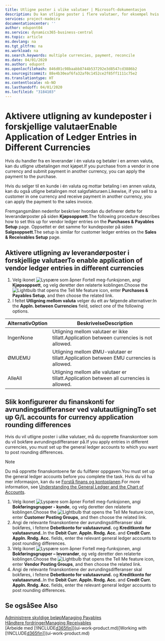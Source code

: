 ```yaml
---
title: Utligne poster i ulike valutaer | Microsoft-dokumentasjon
description: Du kan utligne poster i flere valutaer, for eksempel hvis du selger i én valuta og mottar betaling i en annen.
services: project-madeira
documentationcenter: ''
author: edupont04
ms.service: dynamics365-business-central
ms.topic: article
ms.devlang: na
ms.tgt_pltfrm: na
ms.workload: na
ms.search.keywords: multiple currencies, payment, reconcile
ms.date: 04/01/2020
ms.author: edupont
ms.openlocfilehash: 846d01c98baabb8744b537292e3d8547cd3886b2
ms.sourcegitcommit: 88e4b30eaf6fa32af0c1452ce2f85ff1111c75e2
ms.translationtype: HT
ms.contentlocale: nb-NO
ms.lasthandoff: 04/01/2020
ms.locfileid: "3184103"
---
```

# <a name="enable-application-of-ledger-entries-in-different-currencies"></a><span data-ttu-id="aefaa-103">Aktivere utligning av kundeposter i forskjellige valutaer</span><span class="sxs-lookup"><span data-stu-id="aefaa-103">Enable Application of Ledger Entries in Different Currencies</span></span>
<span data-ttu-id="aefaa-104">Hvis du handler fra en leverandør i én valuta og betaler i en annen valuta, kan du utligne utbetalingen mot kjøpet.</span><span class="sxs-lookup"><span data-stu-id="aefaa-104">If you purchase from a vendor in one currency and submit payment in another currency, you can apply the payment to the purchase.</span></span>

<span data-ttu-id="aefaa-105">Hvis du selger til en kunde i én valuta og mottar betaling i en annen valuta, kan du også utligne betalingen mot salgsfakturaen.</span><span class="sxs-lookup"><span data-stu-id="aefaa-105">Likewise, if you sell to a customer in one currency and receive payment in another currency, you can apply the payment to the sales invoice.</span></span>

<span data-ttu-id="aefaa-106">Fremgangsmåten nedenfor beskriver hvordan du definerer dette for leverandørposter på siden **Kjøpsoppsett**.</span><span class="sxs-lookup"><span data-stu-id="aefaa-106">The following procedure describes how to set this up for vendor ledger entries on the **Purchases & Payables Setup** page.</span></span> <span data-ttu-id="aefaa-107">Oppsettet er det samme for kundeposter på siden **Salgsoppsett**.</span><span class="sxs-lookup"><span data-stu-id="aefaa-107">The setup is similar for customer ledger entries on the **Sales & Receivables Setup** page.</span></span>

## <a name="to-enable-application-of-vendor-ledger-entries-in-different-currencies"></a><span data-ttu-id="aefaa-108">Aktivere utligning av leverandørposter i forskjellige valutaer</span><span class="sxs-lookup"><span data-stu-id="aefaa-108">To enable application of vendor ledger entries in different currencies</span></span>
1. <span data-ttu-id="aefaa-109">Velg ikonet ![Lyspære som åpner Fortell meg-funksjonen](media/ui-search/search_small.png "Fortell hva du vil gjøre"), angi **Kjøpsoppsett**, og velg deretter den relaterte koblingen.</span><span class="sxs-lookup"><span data-stu-id="aefaa-109">Choose the ![Lightbulb that opens the Tell Me feature](media/ui-search/search_small.png "Tell me what you want to do") icon, enter **Purchases & Payables Setup**, and then choose the related link.</span></span>
2. <span data-ttu-id="aefaa-110">I feltet **Utligning mellom valuta** velger du ett av følgende alternativer:</span><span class="sxs-lookup"><span data-stu-id="aefaa-110">In the **Appln. between Currencies** field, select one of the following options.</span></span>

| <span data-ttu-id="aefaa-111">Alternativ</span><span class="sxs-lookup"><span data-stu-id="aefaa-111">Option</span></span> | <span data-ttu-id="aefaa-112">Beskrivelse</span><span class="sxs-lookup"><span data-stu-id="aefaa-112">Description</span></span> |
| --- | --- |
| <span data-ttu-id="aefaa-113">Ingen</span><span class="sxs-lookup"><span data-stu-id="aefaa-113">None</span></span> |<span data-ttu-id="aefaa-114">Utligning mellom valutaer er ikke tillatt.</span><span class="sxs-lookup"><span data-stu-id="aefaa-114">Application between currencies is not allowed.</span></span> |
| <span data-ttu-id="aefaa-115">ØMU</span><span class="sxs-lookup"><span data-stu-id="aefaa-115">EMU</span></span> |<span data-ttu-id="aefaa-116">Utligning mellom ØMU-valutaer er tillatt.</span><span class="sxs-lookup"><span data-stu-id="aefaa-116">Application between EMU currencies is allowed.</span></span> |
| <span data-ttu-id="aefaa-117">Alle</span><span class="sxs-lookup"><span data-stu-id="aefaa-117">All</span></span> |<span data-ttu-id="aefaa-118">Utligning mellom alle valutaer er tillatt.</span><span class="sxs-lookup"><span data-stu-id="aefaa-118">Application between all currencies is allowed.</span></span> |

## <a name="to-set-up-gl-accounts-for-currency-application-rounding-differences"></a><span data-ttu-id="aefaa-119">Slik konfigurerer du finanskonti for avrundingsdifferanser ved valutautligning</span><span class="sxs-lookup"><span data-stu-id="aefaa-119">To set up G/L accounts for currency application rounding differences</span></span>  
<span data-ttu-id="aefaa-120">Hvis du vil utligne poster i ulike valutaer, må du opprette finanskontoer som du vil bokføre avrundingsdifferanser på.</span><span class="sxs-lookup"><span data-stu-id="aefaa-120">If you apply entries in different currencies, you must set up the general ledger accounts to which you want to post rounding differences.</span></span>  

> [!NOTE]  
>  <span data-ttu-id="aefaa-121">Du må opprette finanskontoene før du fullfører oppgaven.</span><span class="sxs-lookup"><span data-stu-id="aefaa-121">You must set up the general ledger accounts before you complete the task.</span></span> <span data-ttu-id="aefaa-122">Hvis du vil ha mer informasjon, kan du se [Forstå finans og kontoplanen](finance-general-ledger.md).</span><span class="sxs-lookup"><span data-stu-id="aefaa-122">For more information, see [Understanding the General Ledger and the Chart of Accounts](finance-general-ledger.md).</span></span>

1. <span data-ttu-id="aefaa-123">Velg ikonet ![Lyspære som åpner Fortell meg-funksjonen](media/ui-search/search_small.png "Fortell hva du vil gjøre"), angi **Bokføringsgrupper - kunde**, og velg deretter den relaterte koblingen.</span><span class="sxs-lookup"><span data-stu-id="aefaa-123">Choose the ![Lightbulb that opens the Tell Me feature](media/ui-search/search_small.png "Tell me what you want to do") icon, enter **Customer Posting Groups**, and then choose the related link.</span></span>  
2. <span data-ttu-id="aefaa-124">Angi de relevante finanskontiene der avrundingsdifferanser skal bokføres, i feltene **Debetkonto for valutaavrund.** og **Kreditkonto for valutaavrund.**.</span><span class="sxs-lookup"><span data-stu-id="aefaa-124">In the **Debit Curr. Appln. Rndg. Acc.** and **Credit Curr. Appln. Rndg. Acc.** fields, enter the relevant general ledger accounts to post rounding differences.</span></span>  
3. <span data-ttu-id="aefaa-125">Velg ikonet ![Lyspære som åpner Fortell meg-funksjonen](media/ui-search/search_small.png "Fortell hva du vil gjøre"), angi **Bokføringsgrupper – leverandør**, og velg deretter den relaterte koblingen.</span><span class="sxs-lookup"><span data-stu-id="aefaa-125">Choose the ![Lightbulb that opens the Tell Me feature](media/ui-search/search_small.png "Tell me what you want to do") icon, enter **Vendor Posting Groups**, and then choose the related link.</span></span>  
4. <span data-ttu-id="aefaa-126">Angi de relevante finanskontiene der avrundingsdifferanser skal bokføres, i feltene **Debetkonto for valutaavrund.** og **Kreditkonto for valutaavrund.**.</span><span class="sxs-lookup"><span data-stu-id="aefaa-126">In the **Debit Curr. Appln. Rndg. Acc.** and **Credit Curr. Appln. Rndg. Acc.** fields, enter the relevant general ledger accounts to post rounding differences.</span></span>  

## <a name="see-also"></a><span data-ttu-id="aefaa-127">Se også</span><span class="sxs-lookup"><span data-stu-id="aefaa-127">See Also</span></span>
[<span data-ttu-id="aefaa-128">Administrere skyldige beløp</span><span class="sxs-lookup"><span data-stu-id="aefaa-128">Managing Payables</span></span>](payables-manage-payables.md)  
[<span data-ttu-id="aefaa-129">Håndtere fordringer</span><span class="sxs-lookup"><span data-stu-id="aefaa-129">Managing Receivables</span></span>](receivables-manage-receivables.md)  
<span data-ttu-id="aefaa-130">[Arbeide med [!INCLUDE[d365fin](includes/d365fin_md.md)]](ui-work-product.md)</span><span class="sxs-lookup"><span data-stu-id="aefaa-130">[Working with [!INCLUDE[d365fin](includes/d365fin_md.md)]](ui-work-product.md)</span></span>
